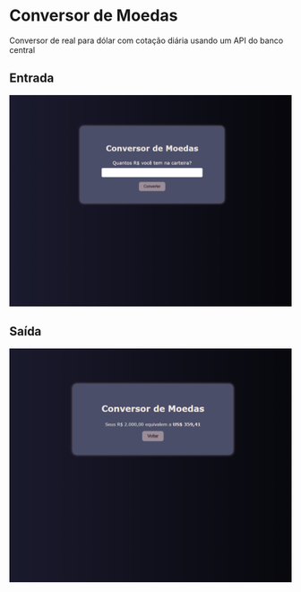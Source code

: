 # Conversor de Moedas
Conversor de real para dólar com cotação diária usando um API do banco central 

## Entrada
![image alt](https://github.com/sofiavitoriaa/Conversor_de_real_pra_dolar/blob/main/src/entrada.png)

## Saída
![image alt](https://github.com/sofiavitoriaa/Conversor_de_real_pra_dolar/blob/main/src/sa%C3%ADda.png)
